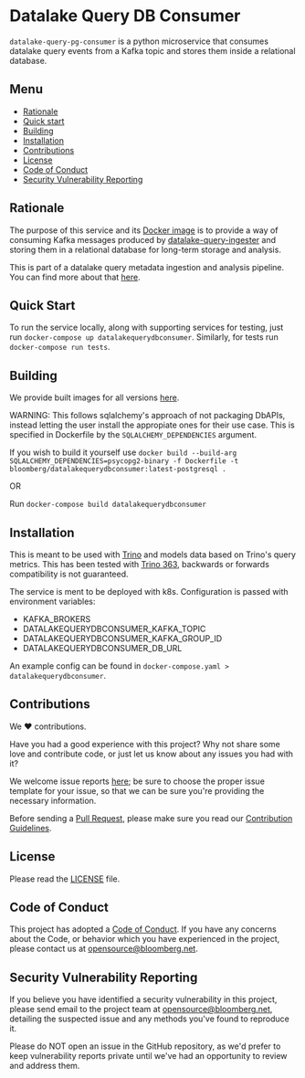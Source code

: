 # Datalake Query DB Consumer

`datalake-query-pg-consumer` is a python microservice that consumes datalake query events from a Kafka topic and stores them inside a relational database.

## Menu

- [Rationale](#rationale)
- [Quick start](#quick-start)
- [Building](#building)
- [Installation](#installation)
- [Contributions](#contributions)
- [License](#license)
- [Code of Conduct](#code-of-conduct)
- [Security Vulnerability Reporting](#security-vulnerability-reporting)

## Rationale

The purpose of this service and its [Docker image](link_to_dockerhub) is to provide a way of consuming Kafka messages produced by [datalake-query-ingester](link_to_datalakequeryingester) and storing them in a relational database for long-term storage and analysis.

This is part of a datalake query metadata ingestion and analysis pipeline. You can find more about that [here](to_be_added).

## Quick Start

To run the service locally, along with supporting services for testing, just run `docker-compose up datalakequerydbconsumer`.
Similarly, for tests run `docker-compose run tests`.

## Building

We provide built images for all versions [here](https://hub.docker.com/u/bloomberg).

WARNING: This follows sqlalchemy's approach of not packaging DbAPIs, instead letting the user install
the appropiate ones for their use case. This is specified in Dockerfile by the `SQLALCHEMY_DEPENDENCIES`
argument.

If you wish to build it yourself use `docker build --build-arg SQLALCHEMY_DEPENDENCIES=psycopg2-binary -f Dockerfile -t bloomberg/datalakequerydbconsumer:latest-postgresql .`

OR

Run `docker-compose build datalakequerydbconsumer`

## Installation

This is meant to be used with [Trino](https://github.com/trinodb/trino) and models data based on Trino's query metrics. This has been tested with [Trino 363](https://github.com/trinodb/trino/releases/tag/363), backwards or forwards compatibility is not guaranteed.

The service is ment to be deployed with k8s. Configuration is passed with environment variables:
- KAFKA_BROKERS
- DATALAKEQUERYDBCONSUMER_KAFKA_TOPIC
- DATALAKEQUERYDBCONSUMER_KAFKA_GROUP_ID
- DATALAKEQUERYDBCONSUMER_DB_URL

An example config can be found in `docker-compose.yaml > datalakequerydbconsumer`.

## Contributions

We :heart: contributions.

Have you had a good experience with this project? Why not share some love and contribute code, or just let us know about any issues you had with it?

We welcome issue reports [here](../../issues); be sure to choose the proper issue template for your issue, so that we can be sure you're providing the necessary information.

Before sending a [Pull Request](../../pulls), please make sure you read our
[Contribution Guidelines](https://github.com/bloomberg/.github/blob/master/CONTRIBUTING.md).

## License

Please read the [LICENSE](LICENSE) file.

## Code of Conduct

This project has adopted a [Code of Conduct](https://github.com/bloomberg/.github/blob/master/CODE_OF_CONDUCT.md).
If you have any concerns about the Code, or behavior which you have experienced in the project, please
contact us at opensource@bloomberg.net.

## Security Vulnerability Reporting

If you believe you have identified a security vulnerability in this project, please send email to the project
team at opensource@bloomberg.net, detailing the suspected issue and any methods you've found to reproduce it.

Please do NOT open an issue in the GitHub repository, as we'd prefer to keep vulnerability reports private until
we've had an opportunity to review and address them.
